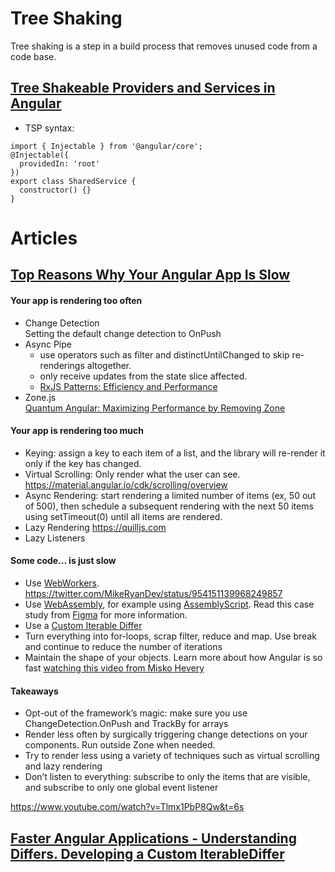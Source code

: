 


# Tree Shaking
Tree shaking is a step in a build process that removes unused code from a code base.   
## [Tree Shakeable Providers and Services in Angular](https://coryrylan.com/blog/tree-shakeable-providers-and-services-in-angular)
- TSP syntax:
```
import { Injectable } from '@angular/core';
@Injectable({
  providedIn: 'root'
})
export class SharedService {
  constructor() {}
}
```


# Articles
## [Top Reasons Why Your Angular App Is Slow](https://blog.bitsrc.io/top-reasons-why-your-angular-app-is-slow-c36780a0a289)
#### Your app is rendering too often  
- Change Detection  
Setting the default change detection to OnPush
- Async Pipe  
  - use operators such as filter and distinctUntilChanged to skip re-renderings altogether.  
  - only receive updates from the state slice affected.  
  - [RxJS Patterns: Efficiency and Performance](https://blog.bitsrc.io/rxjs-patterns-efficiency-and-performance-10bbf272c3fc)  
- Zone.js   
[Quantum Angular: Maximizing Performance by Removing Zone](https://blog.bitsrc.io/quantum-angular-maximizing-performance-by-removing-zone-e0eefe85b8d8)  


#### Your app is rendering too much  
- Keying: assign a key to each item of a list, and the library will re-render it only if the key has changed.
- Virtual Scrolling: Only render what the user can see.  https://material.angular.io/cdk/scrolling/overview
- Async Rendering: start rendering a limited number of items (ex, 50 out of 500), then schedule a subsequent rendering with the next 50 items using setTimeout(0) until all items are rendered.
- Lazy Rendering    https://quilljs.com
- Lazy Listeners


#### Some code… is just slow  
- Use [WebWorkers](https://developer.mozilla.org/en-US/docs/Web/API/Web_Workers_API/Using_web_workers).     
https://twitter.com/MikeRyanDev/status/954151139968249857   
- Use [WebAssembly](https://webassembly.org/), for example using [AssemblyScript](https://github.com/AssemblyScript/assemblyscript). Read this case study from [Figma](https://www.figma.com/blog/webassembly-cut-figmas-load-time-by-3x/) for more information.
- Use a [Custom Iterable Differ](https://blog.mgechev.com/2017/11/14/angular-iterablediffer-keyvaluediffer-custom-differ-track-by-fn-performance/)
- Turn everything into for-loops, scrap filter, reduce and map. Use break and continue to reduce the number of iterations
- Maintain the shape of your objects. Learn more about how Angular is so fast [watching this video from Misko Hevery](https://www.youtube.com/watch?v=EqSRpkMRyY4)


#### Takeaways
- Opt-out of the framework’s magic: make sure you use ChangeDetection.OnPush and TrackBy for arrays
- Render less often by surgically triggering change detections on your components. Run outside Zone when needed.
- Try to render less using a variety of techniques such as virtual scrolling and lazy rendering
- Don’t listen to everything: subscribe to only the items that are visible, and subscribe to only one global event listener

https://www.youtube.com/watch?v=Tlmx1PbP8Qw&t=6s


## [Faster Angular Applications - Understanding Differs. Developing a Custom IterableDiffer](https://blog.mgechev.com/2017/11/14/angular-iterablediffer-keyvaluediffer-custom-differ-track-by-fn-performance/)

